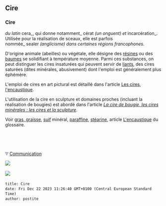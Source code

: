 ## Cire
### Cire
 _du latin_ cera_, qui donne notamment_ cérat _(un onguent) et_ incarcération_.  
Utilisée pour la réalisation de sceaux, elle est parfois  
nommée_ sealer _(anglicisme) dans certaines régions francophones._

D'origine animale (abeilles) ou végétale, elle désigne des [résines](resine.html) ou des [baumes](baume.html) se solidifiant à température moyenne. Parmi ces substances, on peut distinguer les cires insaturées qui peuvent servir de [liants](liants.html), des cires saturées (dites minérales, abusivement) dont l'emploi est généralement plus éphémère.

L'emploi de cires en art pictural est détaillé dans l'article [Les cires, l'encaustique](cires.html).

L'utilisation de la cire en sculpture et domaines proches (incluant la réalisation de bougies) est abordé dans l'article _[La cire de bougie, les cires minérales : les cires et la sculpture](ciredebougie.html)_.

Voir [gras, graisse](gras.html), [suif](suif.html) minéral, [paraffine](paraffine.html), [stéarine](stearine.html), article [L'encaustique](encaustique.html) du glossaire.



 

 ![](images/transparent122x1.gif)

![](images/flechebas.gif) [Communication](http://www.artrealite.com/annonceurs.htm) 

[![](https://cbonvin.fr/sites/regie.artrealite.com/visuels/campagne1.png)](index-2.html#20131014)

![](https://cbonvin.fr/sites/regie.artrealite.com/visuels/campagne2.png)
```
title: Cire
date: Fri Dec 22 2023 11:26:40 GMT+0100 (Central European Standard Time)
author: postite
```
